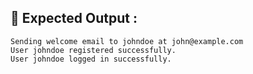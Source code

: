 ## 🧪 Expected Output :

```
Sending welcome email to johndoe at john@example.com
User johndoe registered successfully.
User johndoe logged in successfully.
```